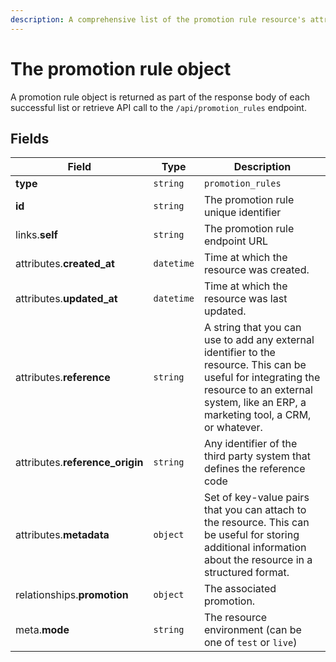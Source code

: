 ```yaml
---
description: A comprehensive list of the promotion rule resource's attributes and relationships
---
```


# The promotion rule object

A promotion rule object is returned as part of the response body of each successful list or retrieve API call to the `/api/promotion_rules` endpoint.

## Fields

| Field          | Type     | Description                                  |
| -------------- | -------- | -------------------------------------------- |
| **type**       | `string` | `promotion_rules`                        |
| **id**         | `string` | The promotion rule unique identifier  |
| links.**self** | `string` | The promotion rule endpoint URL       |
| attributes.**created_at** | `datetime` | Time at which the resource was created. |
| attributes.**updated_at** | `datetime` | Time at which the resource was last updated. |
| attributes.**reference** | `string` | A string that you can use to add any external identifier to the resource. This can be useful for integrating the resource to an external system, like an ERP, a marketing tool, a CRM, or whatever. |
| attributes.**reference_origin** | `string` | Any identifier of the third party system that defines the reference code |
| attributes.**metadata** | `object` | Set of key-value pairs that you can attach to the resource. This can be useful for storing additional information about the resource in a structured format. |
| relationships.**promotion** | `object` | The associated promotion. |
| meta.**mode** | `string` | The resource environment \(can be one of `test` or `live`\) |


